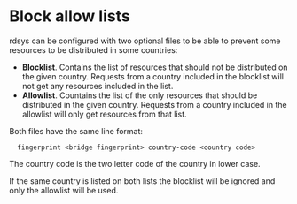 Block allow lists
=================

rdsys can be configured with two optional files to be able to prevent 
some resources to be distributed in some countries:

* **Blocklist**. Contains the list of resources that should not be 
  distributed on the given country. Requests from a country included
  in the blocklist will not get any resources included in the list.
* **Allowlist**. Countains the list of the only resources that should 
  be distributed in the given country. Requests from a country included
  in the allowlist will only get resources from that list.

Both files have the same line format:

      fingerprint <bridge fingerprint> country-code <country code>

The country code is the two letter code of the country in lower case.

If the same country is listed on both lists the blocklist will be 
ignored and only the allowlist will be used.
